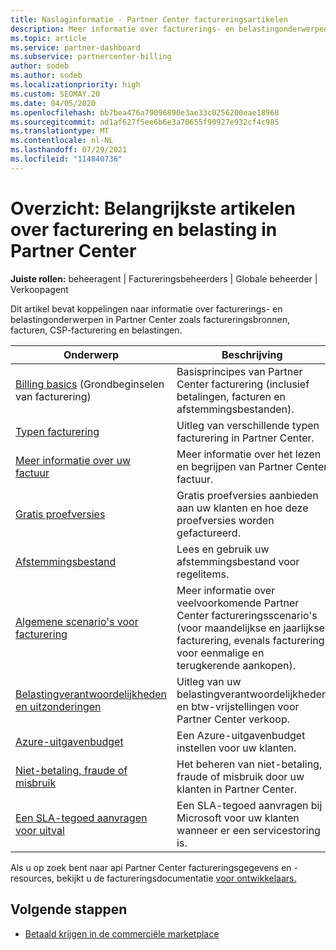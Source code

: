 ```yaml
---
title: Naslaginformatie - Partner Center factureringsartikelen
description: Meer informatie over facturerings- en belastingonderwerpen in Partner Center. Informatie over factureringsbronnen, facturen, CSP-facturering en belastingen.
ms.topic: article
ms.service: partner-dashboard
ms.subservice: partnercenter-billing
author: sodeb
ms.author: sodeb
ms.localizationpriority: high
ms.custom: SEOMAY.20
ms.date: 04/05/2020
ms.openlocfilehash: bb7bea476a79096890e3ae33c0256200eae18968
ms.sourcegitcommit: ad1af627f5ee6b6e3a70655f90927e932cf4c985
ms.translationtype: MT
ms.contentlocale: nl-NL
ms.lasthandoff: 07/29/2021
ms.locfileid: "114840736"
---
```

# <a name="overview-main-billing-and-tax-articles-in-partner-center"></a>Overzicht: Belangrijkste artikelen over facturering en belasting in Partner Center

**Juiste rollen:** beheeragent | Factureringsbeheerders | Globale beheerder | Verkoopagent

Dit artikel bevat koppelingen naar informatie over facturerings- en belastingonderwerpen in Partner Center zoals factureringsbronnen, facturen, CSP-facturering en belastingen.


| Onderwerp | Beschrijving |
| ----- | ----------- |
| [Billing basics](billing-basics.md) (Grondbeginselen van facturering) | Basisprincipes van Partner Center facturering (inclusief betalingen, facturen en afstemmingsbestanden). |
| [Typen facturering](./billing-basics.md) | Uitleg van verschillende typen facturering in Partner Center. |
| [Meer informatie over uw factuur](read-your-bill.md) | Meer informatie over het lezen en begrijpen van Partner Center factuur. |
| [Gratis proefversies](offer-your-customers-trials-of-microsoft-products.md) | Gratis proefversies aanbieden aan uw klanten en hoe deze proefversies worden gefactureerd. |
| [Afstemmingsbestand](use-the-reconciliation-files.md) | Lees en gebruik uw afstemmingsbestand voor regelitems. |
| [Algemene scenario's voor facturering](common-billing-scenarios.md) | Meer informatie over veelvoorkomende Partner Center factureringsscenario's (voor maandelijkse en jaarlijkse facturering, evenals facturering voor eenmalige en terugkerende aankopen). |
| [Belastingverantwoordelijkheden en uitzonderingen](tax-and-tax-exemptions.md) | Uitleg van uw belastingverantwoordelijkheden en btw-vrijstellingen voor Partner Center verkoop. |
| [Azure-uitgavenbudget](set-an-azure-spending-budget-for-your-customers.md) | Een Azure-uitgavenbudget instellen voor uw klanten. |
| [Niet-betaling, fraude of misbruik](non-payment-fraud-misuse.md) | Het beheren van niet-betaling, fraude of misbruik door uw klanten in Partner Center. |
| [Een SLA-tegoed aanvragen voor uitval](request-credit.md) | Een SLA-tegoed aanvragen bij Microsoft voor uw klanten wanneer er een servicestoring is. |

Als u op zoek bent naar api Partner Center factureringsgegevens en -resources, bekijkt u de factureringsdocumentatie [voor ontwikkelaars.](/partner-center/develop/manage-billing)

## <a name="next-steps"></a>Volgende stappen

- [Betaald krijgen in de commerciële marketplace](marketplace-get-paid.md)